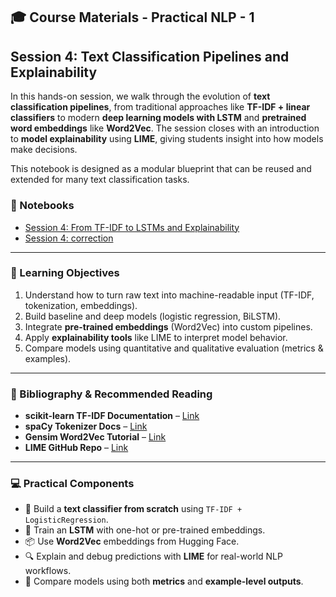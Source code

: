 ## 🎓 Course Materials - Practical NLP - 1

## Session 4: Text Classification Pipelines and Explainability

In this hands-on session, we walk through the evolution of **text classification pipelines**, from traditional approaches like **TF-IDF + linear classifiers** to modern **deep learning models with LSTM** and **pretrained word embeddings** like **Word2Vec**. The session closes with an introduction to **model explainability** using **LIME**, giving students insight into how models make decisions.

This notebook is designed as a modular blueprint that can be reused and extended for many text classification tasks.

### 📓 Notebooks

- [Session 4: From TF-IDF to LSTMs and Explainability](Session_4.ipynb)
- [Session 4: correction](Session_4_correction.ipynb)

---

### 🎯 Learning Objectives

1. Understand how to turn raw text into machine-readable input (TF-IDF, tokenization, embeddings).
2. Build baseline and deep models (logistic regression, BiLSTM).
3. Integrate **pre-trained embeddings** (Word2Vec) into custom pipelines.
4. Apply **explainability tools** like LIME to interpret model behavior.
5. Compare models using quantitative and qualitative evaluation (metrics & examples).

---

### 📖 Bibliography & Recommended Reading

- **scikit-learn TF-IDF Documentation** – [Link](https://scikit-learn.org/stable/modules/generated/sklearn.feature_extraction.text.TfidfVectorizer.html)
- **spaCy Tokenizer Docs** – [Link](https://spacy.io/api/tokenizer)
- **Gensim Word2Vec Tutorial** – [Link](https://radimrehurek.com/gensim/models/word2vec.html)
- **LIME GitHub Repo** – [Link](https://github.com/marcotcr/lime)

---

### 💻 Practical Components

- 🧪 Build a **text classifier from scratch** using `TF-IDF + LogisticRegression`.
- 🧠 Train an **LSTM** with one-hot or pre-trained embeddings.
- 📦 Use **Word2Vec** embeddings from Hugging Face.
- 🔍 Explain and debug predictions with **LIME** for real-world NLP workflows.
- 🎯 Compare models using both **metrics** and **example-level outputs**.
